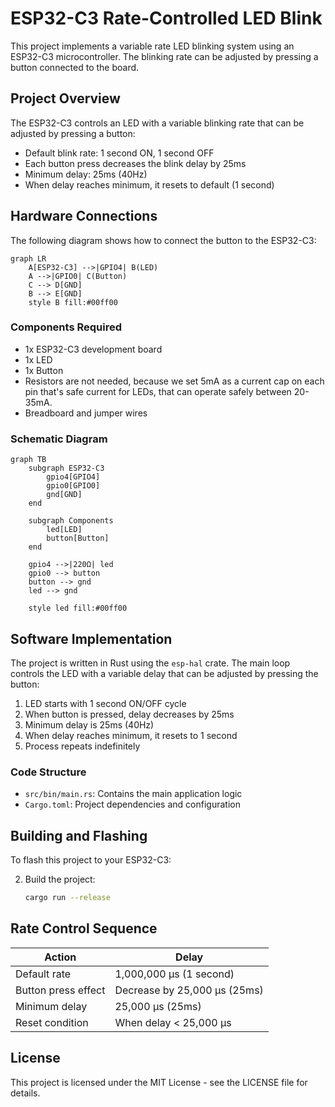 # ESP32-C3 Rate-Controlled LED Blink

This project implements a variable rate LED blinking system using an ESP32-C3 microcontroller. The blinking rate can be adjusted by pressing a button connected to the board.

## Project Overview

The ESP32-C3 controls an LED with a variable blinking rate that can be adjusted by pressing a button:
- Default blink rate: 1 second ON, 1 second OFF
- Each button press decreases the blink delay by 25ms
- Minimum delay: 25ms (40Hz)
- When delay reaches minimum, it resets to default (1 second)

## Hardware Connections

The following diagram shows how to connect the button to the ESP32-C3:

```mermaid
graph LR
    A[ESP32-C3] -->|GPIO4| B(LED)
    A -->|GPIO0| C(Button)
    C --> D[GND]
    B --> E[GND]
    style B fill:#00ff00
```

### Components Required

- 1x ESP32-C3 development board
- 1x LED
- 1x Button
- Resistors are not needed, because we set 5mA as a current cap on each pin
    that's safe current for LEDs, that can operate safely between 20-35mA.
- Breadboard and jumper wires

### Schematic Diagram

```mermaid
graph TB
    subgraph ESP32-C3
        gpio4[GPIO4]
        gpio0[GPIO0]
        gnd[GND]
    end
    
    subgraph Components
        led[LED]
        button[Button]
    end
    
    gpio4 -->|220Ω| led
    gpio0 --> button
    button --> gnd
    led --> gnd
    
    style led fill:#00ff00
```

## Software Implementation

The project is written in Rust using the `esp-hal` crate. The main loop controls the LED with a variable delay that can be adjusted by pressing the button:

1. LED starts with 1 second ON/OFF cycle
2. When button is pressed, delay decreases by 25ms
3. Minimum delay is 25ms (40Hz)
4. When delay reaches minimum, it resets to 1 second
5. Process repeats indefinitely

### Code Structure

- `src/bin/main.rs`: Contains the main application logic
- `Cargo.toml`: Project dependencies and configuration

## Building and Flashing

To flash this project to your ESP32-C3:



2. Build the project:
   ```bash
   cargo run --release
   ```

## Rate Control Sequence

| Action | Delay |
|--------|-------|
| Default rate | 1,000,000 μs (1 second) |
| Button press effect | Decrease by 25,000 μs (25ms) |
| Minimum delay | 25,000 μs (25ms) |
| Reset condition | When delay < 25,000 μs |

## License

This project is licensed under the MIT License - see the LICENSE file for details.
